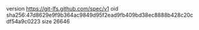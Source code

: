 version https://git-lfs.github.com/spec/v1
oid sha256:47d8629e9f9b364ac9849d95f2ead9fb409bd38ec8888b428c20cdf54a9c0223
size 26646
